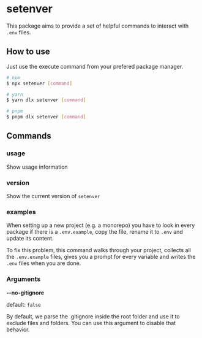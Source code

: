# setenver

This package aims to provide a set of helpful commands to interact with `.env` files.

## How to use

Just use the execute command from your prefered package manager.

```bash
# npm
$ npx setenver [command]

# yarn
$ yarn dlx setenver [command]

# pnpm
$ pnpm dlx setenver [command]
```

## Commands

### usage

Show usage information

### version

Show the current version of `setenver`

### examples

When setting up a new project (e.g. a monorepo) you have to look in every package if there is a `.env.example`, copy the file, rename it to `.env` and update its content.

To fix this problem, this command walks through your project, collects all the `.env.example` files, gives you a prompt for every variable and writes the `.env` files when you are done. 

### Arguments

**--no-gitignore**

default: `false`

By default, we parse the .gitignore inside the root folder and use it to exclude files and folders. You can use this argument to disable that behavior. 

